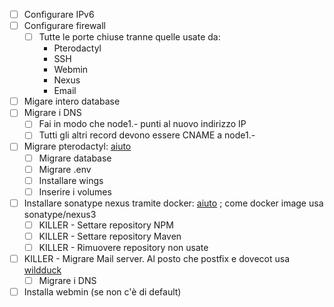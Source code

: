 - [ ] Configurare IPv6
- [ ] Configurare firewall
   - [ ] Tutte le porte chiuse tranne quelle usate da:
      - Pterodactyl
      - SSH
      - Webmin
      - Nexus
      - Email
- [ ] Migare intero database
- [ ] Migrare i DNS
   - [ ] Fai in modo che node1.- punti al nuovo indirizzo IP
   - [ ] Tutti gli altri record devono essere CNAME a node1.-
- [ ] Migrare pterodactyl: [aiuto](https://gist.github.com/Software-Noob/c18258658bef28e73b24d11d02d24915?permalink_comment_id=4940946)
   - [ ] Migrare database
   - [ ] Migrare .env
   - [ ] Installare wings
   - [ ] Inserire i volumes
- [ ] Installare sonatype nexus tramite docker: [aiuto](https://www.sonatype.com/blog/sonatype-nexus-installation-using-docker) ; come docker image usa sonatype/nexus3
   - [ ] KILLER - Settare repository NPM
   - [ ] KILLER - Settare repository Maven
   - [ ] KILLER - Rimuovere repository non usate
- [ ] KILLER - Migrare Mail server. Al posto che postfix e dovecot usa [wildduck](https://github.com/nodemailer/wildduck-dockerized)
   - [ ] Migrare i DNS
- [ ] Installa webmin (se non c'è di default)
